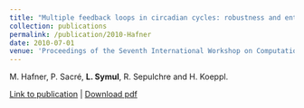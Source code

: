 ```yaml
---
title: "Multiple feedback loops in circadian cycles: robustness and entrainment as selection criteria"
collection: publications
permalink: /publication/2010-Hafner
date: 2010-07-01
venue: 'Proceedings of the Seventh International Workshop on Computational Systems Biology, WCSB 2010'
---
```


M. Hafner, P. Sacré, __L. Symul__, R. Sepulchre and H. Koeppl.

[Link to publication](https://scholar.google.com/citations?view_op=view_citation&hl=en&user=Qi_sA3AAAAAJ&sortby=pubdate&citation_for_view=Qi_sA3AAAAAJ:9yKSN-GCB0IC) |
[Download pdf](http://lasy.github.io/files/2010_Hafner.pdf)

